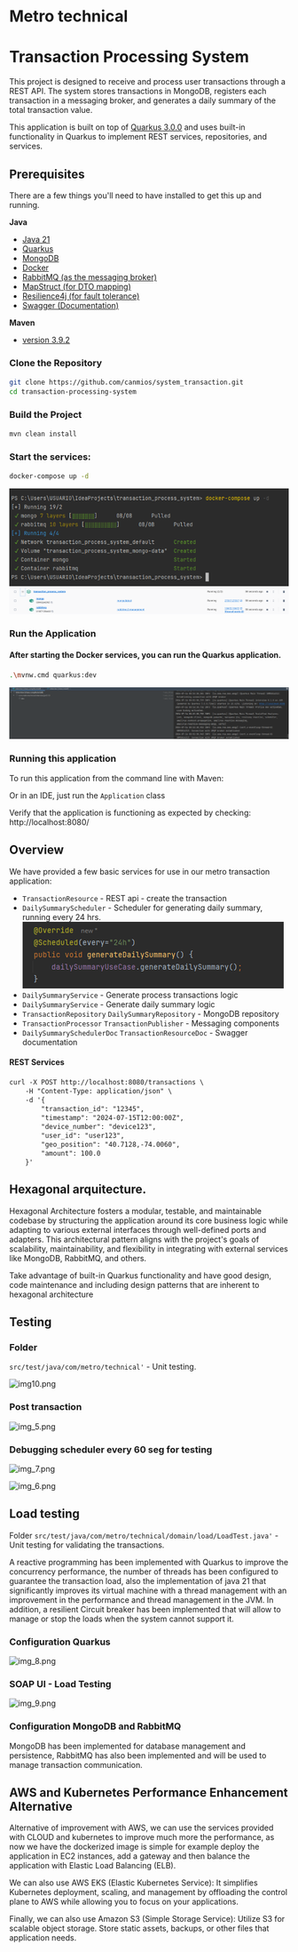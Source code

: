 Metro technical
====================
# Transaction Processing System

This project is designed to receive and process user transactions through a REST API. The system stores transactions in MongoDB, registers each transaction in a messaging broker, and generates a daily summary of the total transaction value. 

This application is built on top of [Quarkus 3.0.0](https://quarkus.io/) and uses built-in functionality in Quarkus to implement REST services, repositories, and services.



Prerequisites
-----------------

There are a few things you'll need to have installed to get this up and running.

**Java**

- [Java 21](https://aws.amazon.com/corretto/)
- [Quarkus](https://quarkus.io//)
- [MongoDB](https://quarkus.io/guides/mongodb-panache)
- [Docker](https://www.docker.com/)
- [RabbitMQ (as the messaging broker)](https://www.rabbitmq.com/)
- [MapStruct (for DTO mapping)](https://mapstruct.org/)
- [Resilience4j (for fault tolerance)](https://resilience4j.readme.io/docs/getting-started)
- [Swagger (Documentation)](https://swagger.io/)


**Maven**

- [version 3.9.2](https://maven.apache.org/download.cgi)

### Clone the Repository
```sh
git clone https://github.com/canmios/system_transaction.git
cd transaction-processing-system
```

### Build the Project
```sh
mvn clean install
```

### Start the services:

```sh
docker-compose up -d
```

![img.png](files/img.png)
![img_1.png](files/img_1.png)

### Run the Application 
#### After starting the Docker services, you can run the Quarkus application.

```sh
.\mvnw.cmd quarkus:dev
```
![img_2.png](files/img_2.png)

### Running this application ###

To run this application from the command line with Maven:

Or in an IDE, just run the `Application` class

Verify that the application is functioning as expected by checking: http://localhost:8080/

Overview
-----------

We have provided a few basic services for use in our metro transaction application: 
- `TransactionResource`  - REST api - create the transaction
- `DailySummaryScheduler` - Scheduler for generating daily summary, running every 24 hrs.
   ![img_4.png](files/img_4.png)
- `DailySummaryService` - Generate process transactions logic
- `DailySummaryService` - Generate daily summary logic 
- `TransactionRepository` `DailySummaryRepository` - MongoDB repository
- `TransactionProcessor` `TransactionPublisher` - Messaging components
- `DailySummarySchedulerDoc` `TransactionResourceDoc` - Swagger documentation

#### REST Services ####
```
curl -X POST http://localhost:8080/transactions \
    -H "Content-Type: application/json" \
    -d '{
        "transaction_id": "12345",
        "timestamp": "2024-07-15T12:00:00Z",
        "device_number": "device123",
        "user_id": "user123",
        "geo_position": "40.7128,-74.0060",
        "amount": 100.0
    }'
```

Hexagonal arquitecture.
-----------
Hexagonal Architecture fosters a modular, testable, and maintainable codebase by structuring the application around its core business logic while adapting to various external interfaces through well-defined ports and adapters. This architectural pattern aligns with the project's goals of scalability, maintainability, and flexibility in integrating with external services like MongoDB, RabbitMQ, and others.

Take advantage of built-in Quarkus functionality and have good design, code maintenance and including design patterns that are inherent to hexagonal architecture 

Testing
-----------
### Folder
```src/test/java/com/metro/technical'``` - Unit testing.

![img10.png](files/img10.png)

### Post transaction

![img_5.png](files/img_5.png)

### Debugging scheduler every 60 seg for testing

![img_7.png](files/img_7.png)

![img_6.png](files/img_6.png)

## Load testing 

Folder 
```src/test/java/com/metro/technical/domain/load/LoadTest.java'``` - Unit testing for validating the transactions.

A reactive programming has been implemented with Quarkus to improve the concurrency performance, the number of threads 
has been configured to guarantee the transaction load, also the implementation of java 21 that significantly improves 
its virtual machine with a thread management with an improvement in the performance and thread management in the JVM. In addition, a resilient Circuit breaker has been implemented that will allow to manage or stop the loads when the system cannot support it.

### Configuration Quarkus

![img_8.png](files/img_8.png)

### SOAP UI - Load Testing 

![img_9.png](files/img_9.png)

### Configuration MongoDB and RabbitMQ

MongoDB has been implemented for database management and persistence, RabbitMQ has also been implemented and will be used to manage transaction communication. 

## AWS and Kubernetes Performance Enhancement Alternative

Alternative of improvement with AWS, we can use the services provided with CLOUD and kubernetes to improve much more the performance, as now we have the dockerized image is simple for example deploy the application in EC2 instances, add a gateway and then balance the application with Elastic Load Balancing (ELB).

We can also use AWS EKS (Elastic Kubernetes Service): It simplifies Kubernetes deployment, scaling, and management by offloading the control plane to AWS while allowing you to focus on your applications.

Finally, we can also use Amazon S3 (Simple Storage Service): Utilize S3 for scalable object storage. Store static assets, backups, or other files that application needs.



